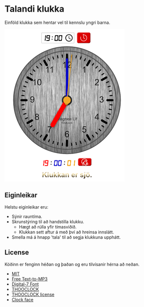 # Talandi klukka

Einföld klukka sem hentar vel til kennslu yngri barna.

![Klukkan](./resources/readme-snapshot.png)

## Eiginleikar

Helstu eiginleikar eru:

* Sýnir rauntíma.
* Skrunstýring til að handstilla klukku.
  + Hægt að rúlla yfir tímasviðið.
  + Klukkan sett aftur á með því að hreinsa innslátt.
* Smella má á hnapp 'tala' til að segja klukkuna upphátt.

## License

Kóðinn er fenginn héðan og þaðan og eru tilvísanir hérna að neðan.

* [MIT](https://choosealicense.com/licenses/mit/)
* [Free Text-to-MP3](https://ttsmp3.com/)
* [Digital-7 Font](https://fonts2u.com/font-designers/sizenko-alexander.html)
* [THOOCLOCK](https://www.smart-sign.com/thooclock/)
* [THOOCLOCK license](https://github.com/thooyork/thooClock/blob/master/LICENSE)
* [Clock face](https://www.freepik.com/free-photo/lined-metal-background_4102532.htm)